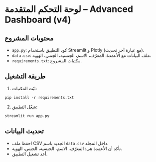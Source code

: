
# لوحة التحكم المتقدمة – Advanced Dashboard (v4)

## محتويات المشروع
- `app.py`: كود التطبيق باستخدام Streamlit و Plotly (مع عبارة آخر تحديث).
- `data.csv`: ملف البيانات مع الأعمدة: المعرّف، الاسم، الجنسية، الجنس، الهوية.
- `requirements.txt`: مكتبات المشروع.

## طريقة التشغيل
1. ثبّت المكتبات:
```
pip install -r requirements.txt
```
2. شغّل التطبيق:
```
streamlit run app.py
```

## تحديث البيانات
- احفظ ملف CSV الجديد باسم `data.csv` داخل المجلد.
- تأكد أن الأعمدة هي: المعرّف، الاسم، الجنسية، الجنس، الهوية.
- أعد تشغيل التطبيق.
